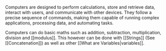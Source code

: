 Computers are designed to perform calculations, store and retrieve data, interact with users, and communicate with other devices. They follow a precise sequence of commands, making them capable of running complex applications, processing data, and automating tasks.

Computers can do basic maths such as addition, subtraction, multiplication, division and [[modulus]]. This however can be done with [[Strings]] (See [[Concatenation]]) as well as other [[What are Variables|variables]].